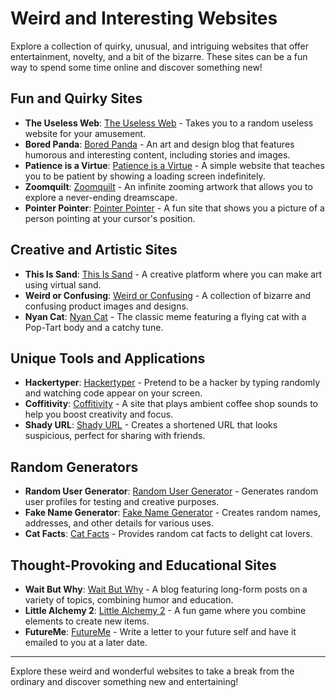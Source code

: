 # Weird and Interesting Websites

Explore a collection of quirky, unusual, and intriguing websites that offer entertainment, novelty, and a bit of the bizarre. These sites can be a fun way to spend some time online and discover something new!

## Fun and Quirky Sites
- **The Useless Web**: [The Useless Web](https://theuselessweb.com/) - Takes you to a random useless website for your amusement.
- **Bored Panda**: [Bored Panda](https://www.boredpanda.com/) - An art and design blog that features humorous and interesting content, including stories and images.
- **Patience is a Virtue**: [Patience is a Virtue](http://www.patience-is-a-virtue.org/) - A simple website that teaches you to be patient by showing a loading screen indefinitely.
- **Zoomquilt**: [Zoomquilt](http://zoomquilt.org/) - An infinite zooming artwork that allows you to explore a never-ending dreamscape.
- **Pointer Pointer**: [Pointer Pointer](http://pointerpointer.com/) - A fun site that shows you a picture of a person pointing at your cursor's position.

## Creative and Artistic Sites
- **This Is Sand**: [This Is Sand](https://thisissand.com/) - A creative platform where you can make art using virtual sand.
- **Weird or Confusing**: [Weird or Confusing](http://weirdorconfusing.com/) - A collection of bizarre and confusing product images and designs.
- **Nyan Cat**: [Nyan Cat](https://www.nyan.cat/) - The classic meme featuring a flying cat with a Pop-Tart body and a catchy tune.

## Unique Tools and Applications
- **Hackertyper**: [Hackertyper](http://hackertyper.net/) - Pretend to be a hacker by typing randomly and watching code appear on your screen.
- **Coffitivity**: [Coffitivity](https://coffitivity.com/) - A site that plays ambient coffee shop sounds to help you boost creativity and focus.
- **Shady URL**: [Shady URL](http://shadyurl.com/) - Creates a shortened URL that looks suspicious, perfect for sharing with friends.

## Random Generators
- **Random User Generator**: [Random User Generator](https://randomuser.me/) - Generates random user profiles for testing and creative purposes.
- **Fake Name Generator**: [Fake Name Generator](https://www.fakenamegenerator.com/) - Creates random names, addresses, and other details for various uses.
- **Cat Facts**: [Cat Facts](https://catfact.ninja/) - Provides random cat facts to delight cat lovers.

## Thought-Provoking and Educational Sites
- **Wait But Why**: [Wait But Why](https://waitbutwhy.com/) - A blog featuring long-form posts on a variety of topics, combining humor and education.
- **Little Alchemy 2**: [Little Alchemy 2](https://littlealchemy2.com/) - A fun game where you combine elements to create new items.
- **FutureMe**: [FutureMe](https://www.futureme.org/) - Write a letter to your future self and have it emailed to you at a later date.

---

Explore these weird and wonderful websites to take a break from the ordinary and discover something new and entertaining!

